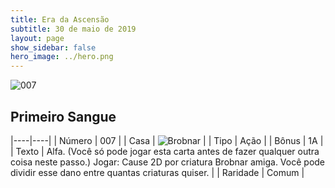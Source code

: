 ```yaml
---
title: Era da Ascensão
subtitle: 30 de maio de 2019
layout: page
show_sidebar: false
hero_image: ../hero.png
---
```


![007](https://cdn.keyforgegame.com/media/card_front/pt/435_007_QM7FG5HW9675_pt.png)

## Primeiro Sangue

|----|----|
| Número | 007 |
| Casa | ![Brobnar](https://archonarcana.com/images/thumb/e/e0/Brobnar.png/22px-Brobnar.png "Brobnar") |
| Tipo | Ação |
| Bônus | 1A |
| Texto | Alfa. (Você só pode jogar esta carta antes  de fazer qualquer outra coisa neste passo.) Jogar: Cause 2D por criatura Brobnar amiga. Você pode dividir esse dano entre quantas criaturas quiser. |
| Raridade | Comum |
